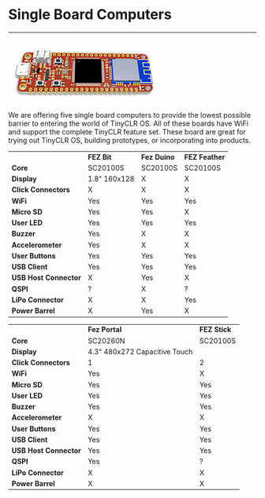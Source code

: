# Single Board Computers
---
![Single Board Computer](images/sitcore-feather.png)

We are offering five single board computers to provide the lowest possible barrier to entering the world of TinyCLR OS. All of these boards have WiFi and support the complete TinyCLR feature set. These board are great for trying out TinyCLR OS, building prototypes, or incorporating into products.


|  |  |  |  |
|---|---|---|---|
|                        | **FEZ Bit**  | **Fez Duino** | **FEZ Feather** |
| **Core**               | SC20100S     | SC20100S      | SC20100S        |
| **Display**            | 1.8" 160x128 | X             | X               |
| **Click Connectors**   | X            | X             | X               |
| **WiFi**               | Yes          | Yes           | Yes             |
| **Micro SD**           | Yes          | Yes           | X               |
| **User LED**           | Yes          | Yes           | Yes             |
| **Buzzer**             | Yes          | X             | X               |
| **Accelerometer**      | Yes          | X             | X               |
| **User Buttons**       | Yes          | Yes           | Yes             |
| **USB Client**         | Yes          | Yes           | Yes             |
| **USB Host Connector** | X            | Yes           | X               |
| **QSPI**               | ?            | X             | ?               |
| **LiPo Connector**     | X            | X             | Yes             |
| **Power Barrel**       | X            | Yes           | X               |

|  |  |  |
|---|---|---|
|                        | **Fez Portal**                | **FEZ Stick** |
| **Core**               | SC20260N                      | SC20100S      |
| **Display**            | 4.3" 480x272 Capacitive Touch |               |
| **Click Connectors**   | 1                             | 2             |
| **WiFi**               | Yes                           | X             |
| **Micro SD**           | Yes                           | Yes           |
| **User LED**           | Yes                           | Yes           |
| **Buzzer**             | Yes                           | Yes           |
| **Accelerometer**      | X                             | X             |
| **User Buttons**       | Yes                           | Yes           |
| **USB Client**         | Yes                           | Yes           |
| **USB Host Connector** | Yes                           | Yes           |
| **QSPI**               | Yes                           | ?             |
| **LiPo Connector**     | X                             | X             |
| **Power Barrel**       | X                             | X             |



